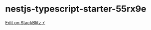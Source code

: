 # nestjs-typescript-starter-55rx9e

[Edit on StackBlitz ⚡️](https://stackblitz.com/edit/nestjs-typescript-starter-lcjzlp)